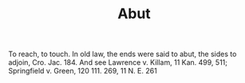 ---
title: Abut
letter: A
permalink: "/definitions/bld-abut.html"
body: To reach, to touch. In old law, the ends were said to abut, the sides to adjoin,
  Cro. Jac. 184. And see Lawrence v. Killam, 11 Kan. 499, 511; Springfield v. Green,
  120 111. 269, 11 N. E. 261
published_at: '2018-07-07'
source: Black's Law Dictionary 2nd Ed (1910)
layout: post
---